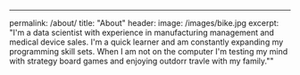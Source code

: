 ---
permalink: /about/
title: "About"
header:
  image: /images/bike.jpg
excerpt: "I'm a data scientist with experience in manufacturing management and medical device sales. I'm a quick learner and am constantly expanding my programming skill sets. When I am not on the computer I'm testing my mind with strategy board games and enjoying outdorr travle with my family.""

 

